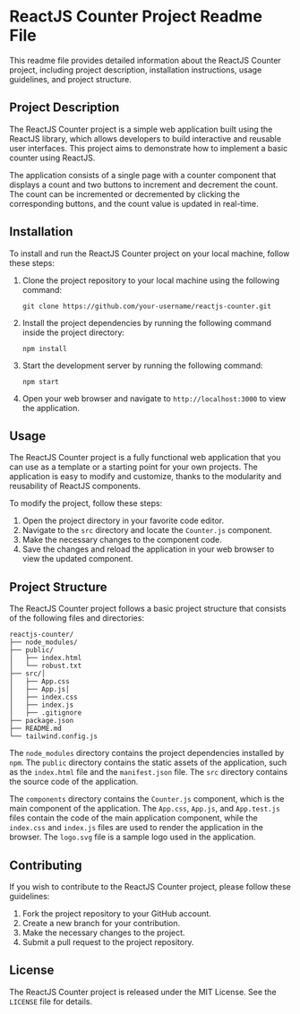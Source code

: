 

# ReactJS Counter Project Readme File

This readme file provides detailed information about the ReactJS Counter project, including project description, installation instructions, usage guidelines, and project structure.

## Project Description

The ReactJS Counter project is a simple web application built using the ReactJS library, which allows developers to build interactive and reusable user interfaces. This project aims to demonstrate how to implement a basic counter using ReactJS.

The application consists of a single page with a counter component that displays a count and two buttons to increment and decrement the count. The count can be incremented or decremented by clicking the corresponding buttons, and the count value is updated in real-time.

## Installation

To install and run the ReactJS Counter project on your local machine, follow these steps:

1. Clone the project repository to your local machine using the following command:
   ```
   git clone https://github.com/your-username/reactjs-counter.git
   ```

2. Install the project dependencies by running the following command inside the project directory:
   ```
   npm install
   ```

3. Start the development server by running the following command:
   ```
   npm start
   ```

4. Open your web browser and navigate to `http://localhost:3000` to view the application.

## Usage

The ReactJS Counter project is a fully functional web application that you can use as a template or a starting point for your own projects. The application is easy to modify and customize, thanks to the modularity and reusability of ReactJS components.

To modify the project, follow these steps:

1. Open the project directory in your favorite code editor.
2. Navigate to the `src` directory and locate the `Counter.js` component.
3. Make the necessary changes to the component code.
4. Save the changes and reload the application in your web browser to view the updated component.

## Project Structure

The ReactJS Counter project follows a basic project structure that consists of the following files and directories:

```
reactjs-counter/
├── node_modules/
├── public/
│   ├── index.html
│   └── robust.txt
├── src/│ 
│   ├── App.css
│   ├── App.js│ 
│   ├── index.css
│   ├── index.js
│   ├── .gitignore
├── package.json
├── README.md
└── tailwind.config.js
```

The `node_modules` directory contains the project dependencies installed by `npm`. The `public` directory contains the static assets of the application, such as the `index.html` file and the `manifest.json` file. The `src` directory contains the source code of the application.

The `components` directory contains the `Counter.js` component, which is the main component of the application. The `App.css`, `App.js`, and `App.test.js` files contain the code of the main application component, while the `index.css` and `index.js` files are used to render the application in the browser. The `logo.svg` file is a sample logo used in the application.

## Contributing

If you wish to contribute to the ReactJS Counter project, please follow these guidelines:

1. Fork the project repository to your GitHub account.
2. Create a new branch for your contribution.
3. Make the necessary changes to the project.
4. Submit a pull request to the project repository.

## License

The ReactJS Counter project is released under the MIT License. See the `LICENSE` file for details.